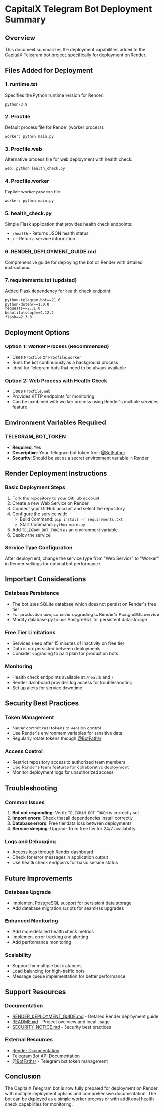 # CapitalX Telegram Bot Deployment Summary

## Overview
This document summarizes the deployment capabilities added to the CapitalX Telegram bot project, specifically for deployment on Render.

## Files Added for Deployment

### 1. runtime.txt
Specifies the Python runtime version for Render:
```
python-3.9
```

### 2. Procfile
Default process file for Render (worker process):
```
worker: python main.py
```

### 3. Procfile.web
Alternative process file for web deployment with health check:
```
web: python health_check.py
```

### 4. Procfile.worker
Explicit worker process file:
```
worker: python main.py
```

### 5. health_check.py
Simple Flask application that provides health check endpoints:
- `/health` - Returns JSON health status
- `/` - Returns service information

### 6. RENDER_DEPLOYMENT_GUIDE.md
Comprehensive guide for deploying the bot on Render with detailed instructions.

### 7. requirements.txt (updated)
Added Flask dependency for health check endpoint:
```
python-telegram-bot==21.6
python-dotenv==1.0.0
requests==2.31.0
beautifulsoup4==4.12.2
flask==2.3.3
```

## Deployment Options

### Option 1: Worker Process (Recommended)
- Uses `Procfile` or `Procfile.worker`
- Runs the bot continuously as a background process
- Ideal for Telegram bots that need to be always available

### Option 2: Web Process with Health Check
- Uses `Procfile.web`
- Provides HTTP endpoints for monitoring
- Can be combined with worker process using Render's multiple services feature

## Environment Variables Required

### TELEGRAM_BOT_TOKEN
- **Required**: Yes
- **Description**: Your Telegram bot token from [@BotFather](https://t.me/BotFather)
- **Security**: Should be set as a secret environment variable in Render

## Render Deployment Instructions

### Basic Deployment Steps
1. Fork the repository to your GitHub account
2. Create a new Web Service on Render
3. Connect your GitHub account and select the repository
4. Configure the service with:
   - Build Command: `pip install -r requirements.txt`
   - Start Command: `python main.py`
5. Add `TELEGRAM_BOT_TOKEN` as an environment variable
6. Deploy the service

### Service Type Configuration
After deployment, change the service type from "Web Service" to "Worker" in Render settings for optimal bot performance.

## Important Considerations

### Database Persistence
- The bot uses SQLite database which does not persist on Render's free tier
- For production use, consider upgrading to Render's PostgreSQL service
- Modify database.py to use PostgreSQL for persistent data storage

### Free Tier Limitations
- Services sleep after 15 minutes of inactivity on free tier
- Data is not persisted between deployments
- Consider upgrading to paid plan for production bots

### Monitoring
- Health check endpoints available at `/health` and `/`
- Render dashboard provides log access for troubleshooting
- Set up alerts for service downtime

## Security Best Practices

### Token Management
- Never commit real tokens to version control
- Use Render's environment variables for sensitive data
- Regularly rotate tokens through [@BotFather](https://t.me/BotFather)

### Access Control
- Restrict repository access to authorized team members
- Use Render's team features for collaborative deployment
- Monitor deployment logs for unauthorized access

## Troubleshooting

### Common Issues
1. **Bot not responding**: Verify `TELEGRAM_BOT_TOKEN` is correctly set
2. **Import errors**: Check that all dependencies install correctly
3. **Database errors**: Free tier data loss between deployments
4. **Service sleeping**: Upgrade from free tier for 24/7 availability

### Logs and Debugging
- Access logs through Render dashboard
- Check for error messages in application output
- Use health check endpoints for basic service status

## Future Improvements

### Database Upgrade
- Implement PostgreSQL support for persistent data storage
- Add database migration scripts for seamless upgrades

### Enhanced Monitoring
- Add more detailed health check metrics
- Implement error tracking and alerting
- Add performance monitoring

### Scalability
- Support for multiple bot instances
- Load balancing for high-traffic bots
- Message queue implementation for better performance

## Support Resources

### Documentation
- [RENDER_DEPLOYMENT_GUIDE.md](file:///c%3A/Users/money/HustleProjects/BevanTheDev/Telegrambot/RENDER_DEPLOYMENT_GUIDE.md) - Detailed Render deployment guide
- [README.md](file:///c%3A/Users/money/HustleProjects/BevanTheDev/Telegrambot/README.md) - Project overview and local usage
- [SECURITY_NOTICE.md](file:///c%3A/Users/money/HustleProjects/BevanTheDev/Telegrambot/SECURITY_NOTICE.md) - Security best practices

### External Resources
- [Render Documentation](https://render.com/docs)
- [Telegram Bot API Documentation](https://core.telegram.org/bots/api)
- [@BotFather](https://t.me/BotFather) - Telegram bot token management

## Conclusion
The CapitalX Telegram bot is now fully prepared for deployment on Render with multiple deployment options and comprehensive documentation. The bot can be deployed as a simple worker process or with additional health check capabilities for monitoring.